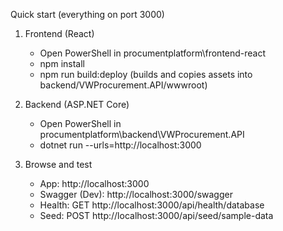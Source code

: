 Quick start (everything on port 3000)

1) Frontend (React)
   - Open PowerShell in procumentplatform\frontend-react
   - npm install
   - npm run build:deploy  (builds and copies assets into backend/VWProcurement.API/wwwroot)

2) Backend (ASP.NET Core)
   - Open PowerShell in procumentplatform\backend\VWProcurement.API
   - dotnet run --urls=http://localhost:3000

3) Browse and test
   - App: http://localhost:3000
   - Swagger (Dev): http://localhost:3000/swagger
   - Health: GET http://localhost:3000/api/health/database
   - Seed:  POST http://localhost:3000/api/seed/sample-data
